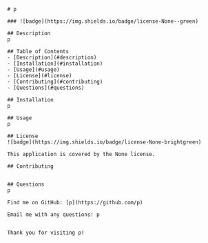 
    # p

    ### ![badge](https://img.shields.io/badge/license-None--green)

    ## Description 
    p
    
    ## Table of Contents 
    - [Description](#description)
    - [Installation](#installation)
    - [Usage](#usage)
    - [License](#license)
    - [Contributing](#contributing)
    - [Questions](#questions)

    ## Installation 
    p

    ## Usage
    p

    ## License 
    ![badge](https://img.shields.io/badge/license-None-brightgreen)
    
    This application is covered by the None license. 

    ## Contributing 
    

    ## Questions 
    p
    
    Find me on GitHub: [p](https://github.com/p)
    
    Email me with any questions: p
    

    Thank you for visiting p!
    